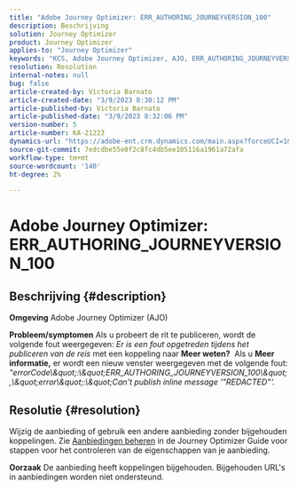```yaml
---
title: "Adobe Journey Optimizer: ERR_AUTHORING_JOURNEYVERSION_100"
description: Beschrijving
solution: Journey Optimizer
product: Journey Optimizer
applies-to: "Journey Optimizer"
keywords: "KCS, Adobe Journey Optimizer, AJO, ERR_AUTHORING_JOURNEYVERSION_100, publish trip"
resolution: Resolution
internal-notes: null
bug: false
article-created-by: Victoria Barnato
article-created-date: "3/9/2023 8:30:12 PM"
article-published-by: Victoria Barnato
article-published-date: "3/9/2023 8:32:06 PM"
version-number: 5
article-number: KA-21223
dynamics-url: "https://adobe-ent.crm.dynamics.com/main.aspx?forceUCI=1&pagetype=entityrecord&etn=knowledgearticle&id=0418f42a-b9be-ed11-83ff-6045bd006d92"
source-git-commit: 7edcdbe55e0f2c8fc4db5ee105116a1961a72afa
workflow-type: tm+mt
source-wordcount: '140'
ht-degree: 2%

---
```


# Adobe Journey Optimizer: ERR_AUTHORING_JOURNEYVERSION_100

## Beschrijving {#description}

<b>Omgeving</b>
Adobe Journey Optimizer (AJO)


<b>Probleem/symptomen</b>
Als u probeert de rit te publiceren, wordt de volgende fout weergegeven: *Er is een fout opgetreden tijdens het publiceren van de reis* met een koppeling naar <b>Meer weten?</b>  Als u <b>Meer informatie,</b> er wordt een nieuw venster weergegeven met de volgende fout:
*&quot;errorCode\\\&quot;:\\\&quot;ERR_AUTHORING_JOURNEYVERSION_100\\\&quot;,\\\&quot;error\\\&quot;:\\\&quot;Can&#39;t publish inline message &#39;&quot;REDACTED&quot;&#39;.*

## Resolutie {#resolution}


Wijzig de aanbieding of gebruik een andere aanbieding zonder bijgehouden koppelingen. Zie [Aanbiedingen beheren](https://experienceleague.adobe.com/docs/journey-optimizer/using/offer-decisioning/managing-offers-in-the-offer-library/configure-offers/creating-personalized-offers.html?lang=en#offer-list) in de Journey Optimizer Guide voor stappen voor het controleren van de eigenschappen van je aanbieding.


<b>Oorzaak</b>
De aanbieding heeft koppelingen bijgehouden. Bijgehouden URL&#39;s in aanbiedingen worden niet ondersteund.
